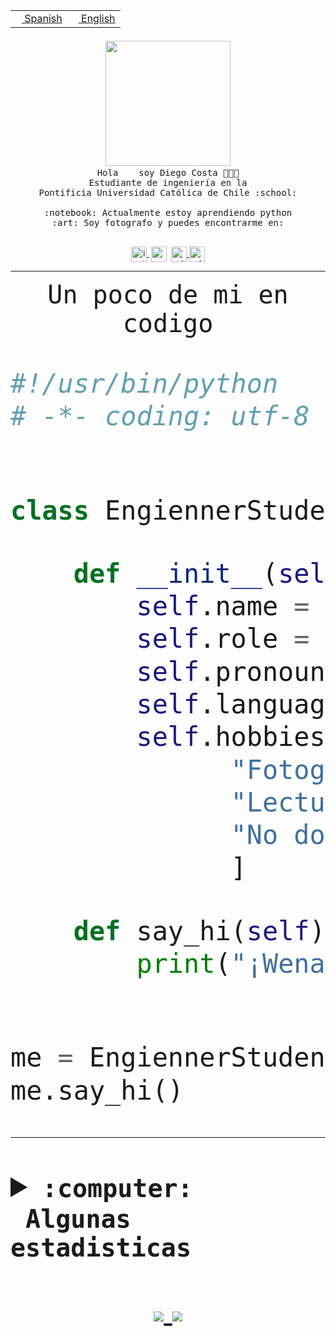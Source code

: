 <table border="0"  align="right">
 <tr><td><a href="README.md"><img src="https://upload.wikimedia.org/wikipedia/commons/thumb/8/89/Bandera_de_Espa%C3%B1a.svg/1200px-Bandera_de_Espa%C3%B1a.svg.png" height="10"> Spanish</a></td>
 <td><a href="README.en.md"><img src="https://upload.wikimedia.org/wikipedia/commons/a/a4/Flag_of_the_United_States.svg" height="10"> English</a></td></tr>
</table><br><br><br>


<p align="center">
  <img src="https://github.com/diegocostares/diegocostares/blob/main/Images/aaa2.gif?raw=true" width="200px">
  <br><samp>
    Hola <img src="https://media.giphy.com/media/hvRJCLFzcasrR4ia7z/giphy.gif" width="16px"> soy Diego Costa 👨🏻‍💻<br>
    Estudiante de ingeniería en la <br>
    Pontificia Universidad Católica de Chile :school:<br>
  <br>
    :notebook: Actualmente estoy aprendiendo python <br>
    :art: Soy fotografo y puedes encontrarme en: <br>
  <br></samp>
  
</p>

<p align="center">
   <a href="https://instagram.com/diegocosta_no" target="blank">
    <img 
    align="center" src="https://cdn.jsdelivr.net/npm/simple-icons@3.0.1/icons/instagram.svg" alt="instagram" height="25px" width="25px" />
  </a>
  <a style="border: 3px solid; color: white;"href="https://t.me/diegocosta_no" target="blank">
  <img
  align="center" alt="Telegram" width="25px" src="https://icons-for-free.com/iconfiles/png/512/Telegram-1324888767380505522.png" />
</a>
<a href="https://api.whatsapp.com/send?phone=56971897835&text=Hola!" target="blank">
  <img
  align="center" alt="wtsp" width="25px" src="https://img.icons8.com/pastel-glyph/2x/whatsapp--v2.png" />
</a>
<a href="https://www.linkedin.com/in/diego-costa-786249213/" target="blank">
  <img
  align="center" alt="wtsp" width="25px" src="https://img.icons8.com/metro/452/linkedin.png" />
</a>

  </a>
</p>

---


<p align="center"><font size="25"><samp>Un poco de mi en codigo</samp></front></p>


```python
#!/usr/bin/python
# -*- coding: utf-8 -*-


class EngiennerStudent:

    def __init__(self):
        self.name = "Diego Costa"
        self.role = "Estudiante"
        self.pronouns = "he/him"
        self.language_spoken = ["es_CL", "en_US"]
        self.hobbies = [
              "Fotografia",
              "Lectura",
              "No dormir",
              ]

    def say_hi(self):
        print("¡Wena mundo!")


me = EngiennerStudent()
me.say_hi()
```
---
<details>
  <summary><b><samp>:computer: &nbsp;Algunas estadisticas</samp></b></summary>
  <br/></p>

<!--START_SECTION:waka-->
![Code Time](http://img.shields.io/badge/Code%20Time-334%20hrs%2015%20mins-blue)

**Soy nocturno 🦉** 

```text
🌞 Mañana     4 commits      ░░░░░░░░░░░░░░░░░░░░░░░░░   2.61% 
🌆 Día        49 commits     ████████░░░░░░░░░░░░░░░░░   32.03% 
🌃 Tarde      44 commits     ███████░░░░░░░░░░░░░░░░░░   28.76% 
🌙 Noche      56 commits     █████████░░░░░░░░░░░░░░░░   36.6%

```
📅 **Soy más productivo los Miércoles** 

```text
Lunes        12 commits     ██░░░░░░░░░░░░░░░░░░░░░░░   7.84% 
Martes       15 commits     ██░░░░░░░░░░░░░░░░░░░░░░░   9.8% 
Miércoles    82 commits     █████████████░░░░░░░░░░░░   53.59% 
Jueves       2 commits      ░░░░░░░░░░░░░░░░░░░░░░░░░   1.31% 
Viernes      4 commits      ░░░░░░░░░░░░░░░░░░░░░░░░░   2.61% 
Sábado       16 commits     ██░░░░░░░░░░░░░░░░░░░░░░░   10.46% 
Domingo      22 commits     ███░░░░░░░░░░░░░░░░░░░░░░   14.38%

```


📊 **Esta semana me dediqué a** 

```text
🐱‍💻 Proyectos: 
T0                       11 hrs 28 mins      █████████████░░░░░░░░░░░░   53.38% 
SHAREGO-G54              5 hrs 46 mins       ██████░░░░░░░░░░░░░░░░░░░   26.87% 
Unknown Project          1 hr 55 mins        ██░░░░░░░░░░░░░░░░░░░░░░░   8.98% 
SHAREGO                  1 hr 28 mins        █░░░░░░░░░░░░░░░░░░░░░░░░   6.9% 
G-54-sofw                29 mins             ░░░░░░░░░░░░░░░░░░░░░░░░░   2.27%

```


 Last Updated on 05/04/2022 14:23:33 UTC
<!--END_SECTION:waka-->
  
  

 <p align="center"> <img src="https://github-readme-stats.vercel.app/api?username=diegocostares&show_icons=true&theme=ayu-mirage" alt="abhisheknaiidu" /></p>
 
</details>

<p align=center>
  <a href="https://github.com/diegocostares">
    <img src="https://badges.pufler.dev/visits/diegocostares/diegocostares?style=flat-square&color=black&logo=github">
  </a>
  <a href="https://github.com/diegocostares?tab=repositories">
    <img src="https://badges.pufler.dev/repos/diegocostares?style=flat-square&color=black&logo=github">
  </a>
</p>
